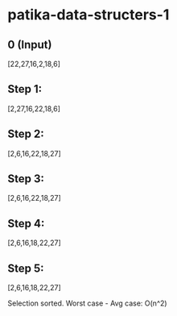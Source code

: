 # patika-data-structers-1 

## 0 (Input)
[22,27,16,2,18,6]

## Step 1:
[2,27,16,22,18,6]

## Step 2:
[2,6,16,22,18,27]

## Step 3:
[2,6,16,22,18,27]

## Step 4:
[2,6,16,18,22,27]

## Step 5:
[2,6,16,18,22,27]

Selection sorted.
Worst case - Avg case: O(n^2)
